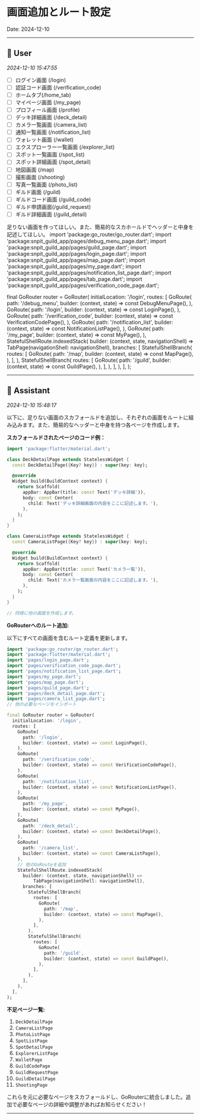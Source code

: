 # 画面追加とルート設定

Date: 2024-12-10

---

## 👤 User
*2024-12-10 15:47:55*

- [ ] ログイン画面 (/login)
- [ ] 認証コード画面 (/verification_code)
- [ ] ホームタブ(/home_tab)
- [ ] マイページ画面 (/my_page)
- [ ] プロフィール画面 (/profile)
- [ ] デッキ詳細画面 (/deck_detail)
- [ ] カメラ一覧画面 (/camera_list)
- [ ] 通知一覧画面 (/notification_list)
- [ ] ウォレット画面 (/wallet)
- [ ] エクスプローラー一覧画面 (/explorer_list)
- [ ] スポット一覧画面 (/spot_list)
- [ ] スポット詳細画面 (/spot_detail)
- [ ] 地図画面 (/map)
- [ ] 撮影画面 (/shooting)
- [ ] 写真一覧画面 (/photo_list)
- [ ] ギルド画面 (/guild)
- [ ] ギルドコード画面 (/guild_code)
- [ ] ギルド申請画面(/guild_request)
- [ ] ギルド詳細画面 (/guild_detail)

足りない画面を作ってほしい。また、簡易的なスカホールドでヘッダーと中身を記述してほしい。
import 'package:go_router/go_router.dart';
import 'package:snpit_guild_app/pages/debug_menu_page.dart';
import 'package:snpit_guild_app/pages/guild_page.dart';
import 'package:snpit_guild_app/pages/login_page.dart';
import 'package:snpit_guild_app/pages/map_page.dart';
import 'package:snpit_guild_app/pages/my_page.dart';
import 'package:snpit_guild_app/pages/notification_list_page.dart';
import 'package:snpit_guild_app/pages/tab_page.dart';
import 'package:snpit_guild_app/pages/verification_code_page.dart';

final GoRouter router = GoRouter(
  initialLocation: '/login',
  routes: [
    GoRoute(
      path: '/debug_menu',
      builder: (context, state) =&gt; const DebugMenuPage(),
    ),
    GoRoute(
      path: '/login',
      builder: (context, state) =&gt; const LoginPage(),
    ),
    GoRoute(
      path: '/verification_code',
      builder: (context, state) =&gt; const VerificationCodePage(),
    ),
    GoRoute(
      path: '/notification_list',
      builder: (context, state) =&gt; const NotificationListPage(),
    ),
    GoRoute(
      path: '/my_page',
      builder: (context, state) =&gt; const MyPage(),
    ),
    StatefulShellRoute.indexedStack(
      builder: (context, state, navigationShell) =&gt;
          TabPage(navigationShell: navigationShell),
      branches: [
        StatefulShellBranch(
          routes: [
            GoRoute(
              path: '/map',
              builder: (context, state) =&gt; const MapPage(),
            ),
          ],
        ),
        StatefulShellBranch(
          routes: [
            GoRoute(
              path: '/guild',
              builder: (context, state) =&gt; const GuildPage(),
            ),
          ],
        ),
      ],
    ),
  ],
);

---

## 🤖 Assistant
*2024-12-10 15:48:17*

以下に、足りない画面のスカフォールドを追加し、それぞれの画面をルートに組み込みます。また、簡易的なヘッダーと中身を持つ各ページを作成します。

**スカフォールドされたページのコード例：**

```dart
import 'package:flutter/material.dart';

class DeckDetailPage extends StatelessWidget {
  const DeckDetailPage({Key? key}) : super(key: key);

  @override
  Widget build(BuildContext context) {
    return Scaffold(
      appBar: AppBar(title: const Text('デッキ詳細')),
      body: const Center(
        child: Text('デッキ詳細画面の内容をここに記述します。'),
      ),
    );
  }
}

class CameraListPage extends StatelessWidget {
  const CameraListPage({Key? key}) : super(key: key);

  @override
  Widget build(BuildContext context) {
    return Scaffold(
      appBar: AppBar(title: const Text('カメラ一覧')),
      body: const Center(
        child: Text('カメラ一覧画面の内容をここに記述します。'),
      ),
    );
  }
}

// 同様に他の画面を作成します。
```

**GoRouterへのルート追加:**

以下にすべての画面を含むルート定義を更新します。

```dart
import 'package:go_router/go_router.dart';
import 'package:flutter/material.dart';
import 'pages/login_page.dart';
import 'pages/verification_code_page.dart';
import 'pages/notification_list_page.dart';
import 'pages/my_page.dart';
import 'pages/map_page.dart';
import 'pages/guild_page.dart';
import 'pages/deck_detail_page.dart';
import 'pages/camera_list_page.dart';
// 他の必要なページをインポート

final GoRouter router = GoRouter(
  initialLocation: '/login',
  routes: [
    GoRoute(
      path: '/login',
      builder: (context, state) => const LoginPage(),
    ),
    GoRoute(
      path: '/verification_code',
      builder: (context, state) => const VerificationCodePage(),
    ),
    GoRoute(
      path: '/notification_list',
      builder: (context, state) => const NotificationListPage(),
    ),
    GoRoute(
      path: '/my_page',
      builder: (context, state) => const MyPage(),
    ),
    GoRoute(
      path: '/deck_detail',
      builder: (context, state) => const DeckDetailPage(),
    ),
    GoRoute(
      path: '/camera_list',
      builder: (context, state) => const CameraListPage(),
    ),
    // 他のGoRouteを追加
    StatefulShellRoute.indexedStack(
      builder: (context, state, navigationShell) =>
          TabPage(navigationShell: navigationShell),
      branches: [
        StatefulShellBranch(
          routes: [
            GoRoute(
              path: '/map',
              builder: (context, state) => const MapPage(),
            ),
          ],
        ),
        StatefulShellBranch(
          routes: [
            GoRoute(
              path: '/guild',
              builder: (context, state) => const GuildPage(),
            ),
          ],
        ),
      ],
    ),
  ],
);
```

**不足ページ一覧:**
1. `DeckDetailPage`
2. `CameraListPage`
3. `PhotoListPage`
4. `SpotListPage`
5. `SpotDetailPage`
6. `ExplorerListPage`
7. `WalletPage`
8. `GuildCodePage`
9. `GuildRequestPage`
10. `GuildDetailPage`
11. `ShootingPage`

これらを元に必要なページをスカフォールドし、GoRouterに統合しました。追加で必要なページの詳細や調整があればお知らせください！

---
